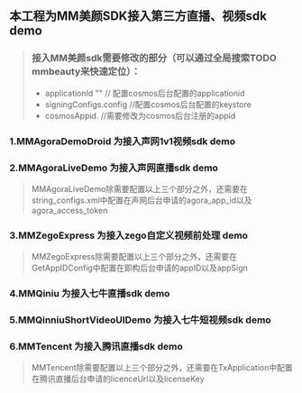 ## 本工程为MM美颜SDK接入第三方直播、视频sdk demo
> ### 接入MM美颜sdk需要修改的部分（可以通过全局搜索**TODO mmbeauty**来快速定位）：
> - applicationId ""      // 配置cosmos后台配置的applicationid
> - signingConfigs.config //配置cosmos后台配置的keystore
> - cosmosAppid.          //需要修改为cosmos后台注册的appid


### 1.MMAgoraDemoDroid 为接入声网1v1视频sdk demo
### 2.MMAgoraLiveDemo 为接入声网直播sdk demo
> MMAgoraLiveDemo除需要配置以上三个部分之外，还需要在string_configs.xml中配置在声网后台申请的agora_app_id以及agora_access_token
### 3.MMZegoExpress 为接入zego自定义视频前处理 demo
> MMZegoExpress除需要配置以上三个部分之外，还需要在GetAppIDConfig中配置在即构后台申请的appID以及appSign
### 4.MMQiniu 为接入七牛直播sdk demo
### 5.MMQinniuShortVideoUIDemo 为接入七牛短视频sdk demo
### 6.MMTencent 为接入腾讯直播sdk demo
> MMTencent除需要配置以上三个部分之外，还需要在TxApplication中配置在腾讯直播后台申请的licenceUrl以及licenseKey


